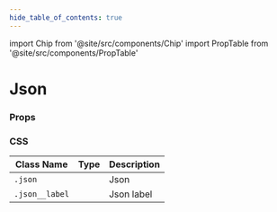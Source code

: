 ```yaml
---
hide_table_of_contents: true
---
```


import Chip from '@site/src/components/Chip'
import PropTable from '@site/src/components/PropTable'

# Json

### Props
<PropTable displayName="Json"/>

### CSS

| Class Name     | Type        | Description |
|----------------|-------------|-------------|
| `.json`        | <Chip />    | Json        |
| `.json__label` | <Chip  />   | Json label  |
